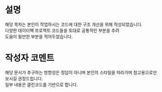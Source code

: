 # 설명
해당 목차는 본인이 작업하시는 코드에 대한 구조 개선을 위해 작성되었습니다.  
다양한 데이터팩 프로젝트 코드들을 토대로 공통적인 부분을 추려  
도움이 될만한 부분을 적어두었습니다.  

# 작성자 코멘트
해당 문서가 추구하는 방향성은 정답이 아니며 본인의 스타일을 따라가며 참고용으로만 보시길 권장드립니다.  
일부 내용은 클린코드를 기반으로 합니다.  